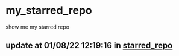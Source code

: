 # my_starred_repo
show me my starred repo

update at 01/08/22 12:19:16 in [starred_repo](./index.html)
---

